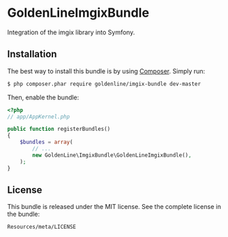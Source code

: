 GoldenLineImgixBundle
=====================

Integration of the imgix library into Symfony.

Installation
-------------

The best way to install this bundle is by using [Composer](http://getcomposer.org). Simply run:

``` bash
$ php composer.phar require goldenline/imgix-bundle dev-master
```

Then, enable the bundle:

``` php
<?php
// app/AppKernel.php

public function registerBundles()
{
    $bundles = array(
        // ...
        new GoldenLine\ImgixBundle\GoldenLineImgixBundle(),
    );
}
```

License
-------

This bundle is released under the MIT license. See the complete license in the
bundle:

    Resources/meta/LICENSE